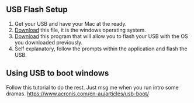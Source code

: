 ## USB Flash Setup

1. Get your USB and have your Mac at the ready.
2. [Download](https://www.microsoft.com/en-us/software-download/windows10ISO) this file, it is the windows operating system.
3. [Download](https://unetbootin.github.io) this program that will allow you to flash your USB with the OS you downloaded previously.
4. Self explanatory, follow the prompts within the application and flash the USB.

## Using USB to boot windows


Follow this tutorial to do the rest. Just msg me when you run intro some dramas.
https://www.acronis.com/en-au/articles/usb-boot/


